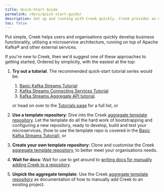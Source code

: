 ```yaml
---
title: Quick-Start Guide
permalink: /docs/quick-start-guide/
description: Get up and running with Creek quickly. Creek provides an opinionated way of quickly developing and testing Kafka based microservices.
toc: false
---
```


Put simple, Creek helps users and organisations quickly develop business functionality, 
utilising a microservice architecture, running on top of Apache Kafka® and other external services.

If you're new to Creek, then we'd suggest one of these approaches to getting started,
Ordered by simplicity, with the easiest at the top:

1. **Try out a tutorial**. The recommended quick-start tutorial series would be:
   1. [Basic Kafka Streams Tutorial](/basic-kafka-streams-demo/)
   2. [Kafka Streams Connecting Services Tutorial](/ks-connected-services-demo/)
   3. [Kafka Streams Aggregate API tutorial](/ks-aggregate-api-demo).

   or head on over to the [Tutorials page](/tutorials/) for a full list, or

2. **Use a template repository**: Dive into the Creek [aggregate template repository](/aggregate-template/). 
   Let the template do all the hard work of bootstrapping and configuring a new repository, 
   ready to develop, build and test your microservices, 
   (how to use the template repo is covered in the [Basic Kafka Streams Tutorial](/basic-kafka-streams-demo/)), or
3. **Create your own template repository**: Clone and customise the Creek [aggregate template repository](/aggregate-template/),
   to better meet your organisations needs.
4. **Wait for docs**: Wait for use to get around to [writing docs for manually adding Creek to a repository](https://github.com/creek-service/creek-service.github.io/issues/30).
5. **Unpick the aggregate template**: Use the Creek [aggregate template repository](/aggregate-template/) as documentation 
   of how to manually add Creek to an existing project. 
